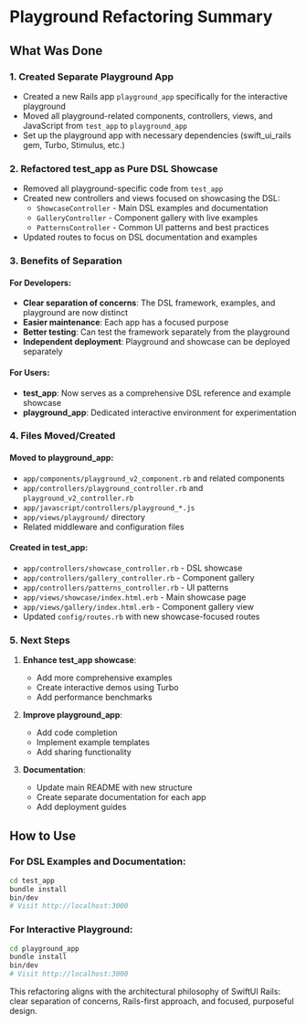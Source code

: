 # Playground Refactoring Summary

## What Was Done

### 1. Created Separate Playground App
- Created a new Rails app `playground_app` specifically for the interactive playground
- Moved all playground-related components, controllers, views, and JavaScript from `test_app` to `playground_app`
- Set up the playground app with necessary dependencies (swift_ui_rails gem, Turbo, Stimulus, etc.)

### 2. Refactored test_app as Pure DSL Showcase
- Removed all playground-specific code from `test_app`
- Created new controllers and views focused on showcasing the DSL:
  - `ShowcaseController` - Main DSL examples and documentation
  - `GalleryController` - Component gallery with live examples
  - `PatternsController` - Common UI patterns and best practices
- Updated routes to focus on DSL documentation and examples

### 3. Benefits of Separation

#### For Developers:
- **Clear separation of concerns**: The DSL framework, examples, and playground are now distinct
- **Easier maintenance**: Each app has a focused purpose
- **Better testing**: Can test the framework separately from the playground
- **Independent deployment**: Playground and showcase can be deployed separately

#### For Users:
- **test_app**: Now serves as a comprehensive DSL reference and example showcase
- **playground_app**: Dedicated interactive environment for experimentation

### 4. Files Moved/Created

#### Moved to playground_app:
- `app/components/playground_v2_component.rb` and related components
- `app/controllers/playground_controller.rb` and `playground_v2_controller.rb`
- `app/javascript/controllers/playground_*.js`
- `app/views/playground/` directory
- Related middleware and configuration files

#### Created in test_app:
- `app/controllers/showcase_controller.rb` - DSL showcase
- `app/controllers/gallery_controller.rb` - Component gallery
- `app/controllers/patterns_controller.rb` - UI patterns
- `app/views/showcase/index.html.erb` - Main showcase page
- `app/views/gallery/index.html.erb` - Component gallery view
- Updated `config/routes.rb` with new showcase-focused routes

### 5. Next Steps

1. **Enhance test_app showcase**:
   - Add more comprehensive examples
   - Create interactive demos using Turbo
   - Add performance benchmarks

2. **Improve playground_app**:
   - Add code completion
   - Implement example templates
   - Add sharing functionality

3. **Documentation**:
   - Update main README with new structure
   - Create separate documentation for each app
   - Add deployment guides

## How to Use

### For DSL Examples and Documentation:
```bash
cd test_app
bundle install
bin/dev
# Visit http://localhost:3000
```

### For Interactive Playground:
```bash
cd playground_app
bundle install
bin/dev
# Visit http://localhost:3000
```

This refactoring aligns with the architectural philosophy of SwiftUI Rails: clear separation of concerns, Rails-first approach, and focused, purposeful design.